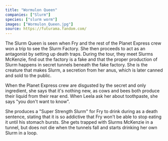 ```yaml
---
title: "Wormulon Queen"
companies: ["Slurm"]
species: ["slurm worm"]
images: ["Wormulon_Queen.jpg"]
source: https://futurama.fandom.com/
---
```

The Slurm Queen is seen when Fry and the rest of the Planet Express crew won a trip to see the Slurm Factory. She then proceeds to act as an antagonist by setting up death traps.
During the tour, they meet Slurms McKenzie, find out the factory is a fake and that the proper production of Slurm happens in secret tunnels beneath the fake factory. She is the creature that makes Slurm, a secretion from her anus, which is later canned and sold to the public.

When the Planet Express crew are disgusted by the secret and only ingredient, she says that it's nothing new, as cows and bees both produce their liquid from their rear end. When Leela ask her about toothpaste, she says "you don't want to know".

She produces a "Super Strength Slurm" for Fry to drink during as a death sentence, stating that it is so addictive that Fry won't be able to stop eating it until his stomach bursts. She gets trapped with Slurms McKenzie in a tunnel, but does not die when the tunnels fall and starts drinking her own Slurm in a loop.
